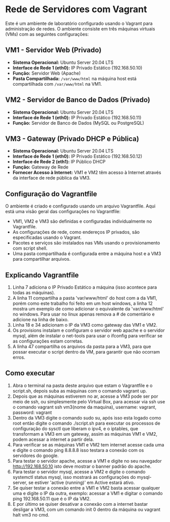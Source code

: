 # Rede de Servidores com Vagrant

Este é um ambiente de laboratório configurado usando o Vagrant para administração de redes. O ambiente consiste em três máquinas virtuais (VMs) com as seguintes configurações:

## VM1 - Servidor Web (Privado)

- **Sistema Operacional:** Ubuntu Server 20.04 LTS
- **Interface de Rede 1 (eth0):** IP Privado Estático (192.168.50.10)
- **Função:** Servidor Web (Apache)
- **Pasta Compartilhada:** `/var/www/html` na máquina host está compartilhada com `/var/www/html` na VM1.

## VM2 - Servidor de Banco de Dados (Privado)

- **Sistema Operacional:** Ubuntu Server 20.04 LTS
- **Interface de Rede 1 (eth0):** IP Privado Estático (192.168.50.11)
- **Função:** Servidor de Banco de Dados (MySQL ou PostgreSQL)

## VM3 - Gateway (Privado DHCP e Pública)

- **Sistema Operacional:** Ubuntu Server 20.04 LTS
- **Interface de Rede 1 (eth0):** IP Privado Estático (192.168.50.12)
- **Interface de Rede 2 (eth1):** IP Público DHCP
- **Função:** Gateway de Rede
- **Fornecer Acesso à Internet:** VM1 e VM2 têm acesso à Internet através da interface de rede pública da VM3.

## Configuração do Vagrantfile

O ambiente é criado e configurado usando um arquivo Vagrantfile. Aqui está uma visão geral das configurações no Vagrantfile:

- VM1, VM2 e VM3 são definidas e configuradas individualmente no Vagrantfile.
- As configurações de rede, como endereços IP privados, são especificadas usando o Vagrant.
- Pacotes e serviços são instalados nas VMs usando o provisionamento com script shell.
- Uma pasta compartilhada é configurada entre a máquina host e a VM3 para compartilhar arquivos.

## Explicando Vagrantfile

1. Linha 7 adiciona o IP Privado Estático a máquina (isso acontece para todas as máquinas).
2. A linha 11 compartilha a pasta 'var/www/html' do host com a da VM1, porém como este trabalho foi feito em um host windows, a linha 12 mostra um exemplo de como adicionar o equivalente da 'var/www/html' no windows. Para usar no linux apenas remova a # de comentário e adicione na linha de baixo.
3. Linha 18 e 34 adicionam o IP da VM3 como gateway das VM1 e VM2.
4. Os provisions instalam e configuram o servidor web apache e o servidor mysql, além de instalar o net-tools para usar o ifconfig para verificar se as configurações estam corretas.
5. A linha 47 compartilha os arquivos da pasta para a VM3, para que possar executar o script dentro da VM, para garantir que não ocorram erros.

## Como executar

1. Abra o terminal na pasta deste arquivo que estam o Vagrantfile e o script.sh, depois suba as máquinas com o comando vagrant up.
2. Depois que as máquinas estiverem no ar, acesse a VM3 pode ser por meio de ssh, ou simplesmente pelo Virtual Box, para acessar via ssh use o comando vagrant ssh vm3(nome da maquina), username: vagrant, password: vagrant
3. Dentro da VM3 digite o comando sudo su, após isso esta logado como root então digite o comando ./script.sh para executar os processos de configuração do sysctl que liberam o ipv4, e o iptables, que transformam a VM3 em um gateway, assim as máquinas VM1 e VM2, podem acessar a internet a partir dela.
4. Para verificar se as máquinas VM1 e VM2 tem internet acesse cada uma e digite o comando ping 8.8.8.8 isso testara a conexão com os servidores do google.
5. Para testar o servidor apache, acesse a VM1 e digite no seu navegador http://192.168.50.10 isto deve mostrar o banner padrão do apache.
6. Para testar o servidor mysql, acesse a VM2 e digite o comando systemctl status mysql, isso mostrará as configurações do mysql-server, se estiver 'active (running)' em Active estará ativo.
7. Se quiser testar a conexão entre a VM1 e VM2 basta acessar qualquer uma e digite o IP da outra, exemplo: acessar a VM1 e digitar o comando ping 192.168.50.11 que é o IP da VM2.
8. E por último se quiser desativar a conexão com a internet bastar desligar a VM3, com um comando init 0 dentro da máquina ou vagrant halt vm3 no cmd.

